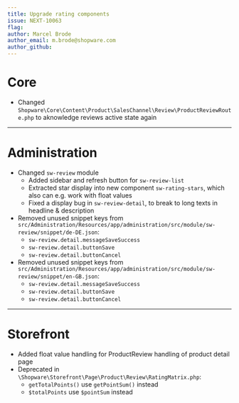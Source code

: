 ```yaml
---
title: Upgrade rating components
issue: NEXT-10063
flag:
author: Marcel Brode
author_email: m.brode@shopware.com
author_github:
---
```

# Core
* Changed `Shopware\Core\Content\Product\SalesChannel\Review\ProductReviewRoute.php` to aknowledge reviews active state again  
___
# Administration
* Changed `sw-review` module
    * Added sidebar and refresh button for `sw-review-list`
    * Extracted star display into new component `sw-rating-stars`, which also can e.g. work with float values
    * Fixed a display bug in `sw-review-detail`, to break to long texts in headline & description
* Removed unused snippet keys from `src/Administration/Resources/app/administration/src/module/sw-review/snippet/de-DE.json`:
    * `sw-review.detail.messageSaveSuccess`
    * `sw-review.detail.buttonSave`
    * `sw-review.detail.buttonCancel`
* Removed unused snippet keys from `src/Administration/Resources/app/administration/src/module/sw-review/snippet/en-GB.json`:
    * `sw-review.detail.messageSaveSuccess`
    * `sw-review.detail.buttonSave`
    * `sw-review.detail.buttonCancel` 
___
# Storefront
* Added float value handling for ProductReview handling of product detail page
* Deprecated in `\Shopware\Storefront\Page\Product\Review\RatingMatrix.php`:
    * `getTotalPoints()` use `getPointSum()` instead
    * `$totalPoints` use `$pointSum` instead
